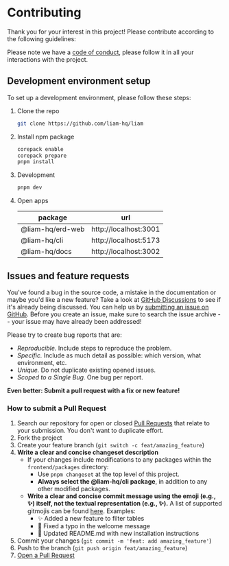 # Contributing

Thank you for your interest in this project! Please contribute according to the following guidelines:

Please note we have a [code of conduct](CODE_OF_CONDUCT.md), please follow it in all your interactions with the project.

## Development environment setup

To set up a development environment, please follow these steps:

1. Clone the repo

   ```sh
   git clone https://github.com/liam-hq/liam
   ```

2. Install npm package

   ```sh
   corepack enable
   corepack prepare
   pnpm install
   ```

3. Development

   ```sh
   pnpm dev
   ```

4. Open apps

   | package | url |
   | --- | --- |
   | @liam-hq/erd-web | http://localhost:3001 |
   | @liam-hq/cli | http://localhost:5173 |
   | @liam-hq/docs | http://localhost:3002 |

## Issues and feature requests

You've found a bug in the source code, a mistake in the documentation or maybe you'd like a new feature? Take a look at [GitHub Discussions](https://github.com/liam-hq/liam/discussions) to see if it's already being discussed. You can help us by [submitting an issue on GitHub](https://github.com/liam-hq/liam/issues). Before you create an issue, make sure to search the issue archive -- your issue may have already been addressed!

Please try to create bug reports that are:

- _Reproducible._ Include steps to reproduce the problem.
- _Specific._ Include as much detail as possible: which version, what environment, etc.
- _Unique._ Do not duplicate existing opened issues.
- _Scoped to a Single Bug._ One bug per report.

**Even better: Submit a pull request with a fix or new feature!**

### How to submit a Pull Request

1. Search our repository for open or closed [Pull Requests](https://github.com/liam-hq/liam/pulls) that relate to your submission. You don't want to duplicate effort.
2. Fork the project
3. Create your feature branch (`git switch -c feat/amazing_feature`)
4. **Write a clear and concise changeset description**
   * If your changes include modifications to any packages within the ``frontend/packages`` directory:
      * Use `pnpm changeset` at the top level of this project.
      * **Always select the @liam-hq/cli package**, in addition to any other modified packages.
    * **Write a clear and concise commit message using the emoji (e.g., ✨) itself, not the textual representation (e.g., :sparkles:).** A list of supported gitmojis can be found [here](https://gitmoji.dev/). Examples:
       * ✨ Added a new feature to filter tables
       * 🐛 Fixed a typo in the welcome message
       * 📝 Updated README.md with new installation instructions
5. Commit your changes (`git commit -m 'feat: add amazing_feature'`)
6. Push to the branch (`git push origin feat/amazing_feature`)
7. [Open a Pull Request](https://github.com/liam-hq/liam/compare?expand=1)
